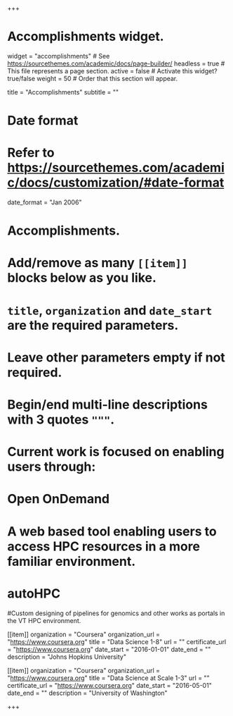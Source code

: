 +++
# Accomplishments widget.
widget = "accomplishments"  # See https://sourcethemes.com/academic/docs/page-builder/
headless = true  # This file represents a page section.
active = false  # Activate this widget? true/false
weight = 50  # Order that this section will appear.

title = "Accomplish&shy;ments"
subtitle = ""

# Date format
#   Refer to https://sourcethemes.com/academic/docs/customization/#date-format
date_format = "Jan 2006"

# Accomplishments.
#   Add/remove as many `[[item]]` blocks below as you like.
#   `title`, `organization` and `date_start` are the required parameters.
#   Leave other parameters empty if not required.
#   Begin/end multi-line descriptions with 3 quotes `"""`.

# Current work is focused on enabling users through:

# Open OnDemand
# A web based tool enabling users to access HPC resources in a more familiar environment.

# autoHPC
#Custom designing of pipelines for genomics and other works as portals in the VT HPC environment.

[[item]]
  organization = "Coursera"
  organization_url = "https://www.coursera.org"
  title = "Data Science 1-8"
  url = ""
  certificate_url = "https://www.coursera.org"
  date_start = "2016-01-01"
  date_end = ""
  description = "Johns Hopkins University"

[[item]]
  organization = "Coursera"
  organization_url = "https://www.coursera.org"
  title = "Data Science at Scale 1-3"
  url = ""
  certificate_url = "https://www.coursera.org"
  date_start = "2016-05-01"
  date_end = ""
  description = "University of Washington"

+++
